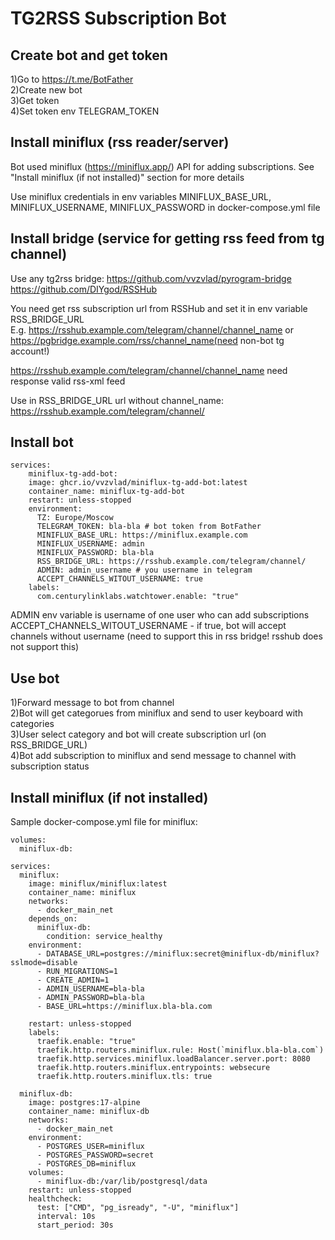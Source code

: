 # TG2RSS Subscription Bot

## Create bot and get token

1)Go to https://t.me/BotFather  
2)Create new bot  
3)Get token  
4)Set token env TELEGRAM_TOKEN  

## Install miniflux (rss reader/server)

Bot used miniflux (https://miniflux.app/) API for adding subscriptions.
See "Install miniflux (if not installed)" section for more details

Use miniflux credentials in env variables MINIFLUX_BASE_URL, MINIFLUX_USERNAME, MINIFLUX_PASSWORD in docker-compose.yml file


## Install bridge (service for getting rss feed from tg channel)
Use any tg2rss bridge:
https://github.com/vvzvlad/pyrogram-bridge  
https://github.com/DIYgod/RSSHub  

You need get rss subscription url from RSSHub and set it in env variable RSS_BRIDGE_URL  
E.g. https://rsshub.example.com/telegram/channel/channel_name or https://pgbridge.example.com/rss/channel_name(need non-bot tg account!)  

https://rsshub.example.com/telegram/channel/channel_name need response valid rss-xml feed  

Use in RSS_BRIDGE_URL url without channel_name: https://rsshub.example.com/telegram/channel/  


## Install bot

```docker-compose
services:
    miniflux-tg-add-bot:
    image: ghcr.io/vvzvlad/miniflux-tg-add-bot:latest
    container_name: miniflux-tg-add-bot
    restart: unless-stopped
    environment:
      TZ: Europe/Moscow
      TELEGRAM_TOKEN: bla-bla # bot token from BotFather
      MINIFLUX_BASE_URL: https://miniflux.example.com
      MINIFLUX_USERNAME: admin
      MINIFLUX_PASSWORD: bla-bla
      RSS_BRIDGE_URL: https://rsshub.example.com/telegram/channel/
      ADMIN: admin_username # you username in telegram
      ACCEPT_CHANNELS_WITOUT_USERNAME: true
    labels:
      com.centurylinklabs.watchtower.enable: "true"
```

ADMIN env variable is username of one user who can add subscriptions
ACCEPT_CHANNELS_WITOUT_USERNAME - if true, bot will accept channels without username (need to support this in rss bridge! rsshub does not support this)

## Use bot

1)Forward message to bot from channel  
2)Bot will get categorues from miniflux and send to user keyboard with categories  
3)User select category and bot will create subscription url (on RSS_BRIDGE_URL)  
4)Bot add subscription to miniflux and send message to channel with subscription status  

## Install miniflux (if not installed)

Sample docker-compose.yml file for miniflux:
```docker-compose
volumes:
  miniflux-db:
  
services:
  miniflux:
    image: miniflux/miniflux:latest
    container_name: miniflux
    networks:
      - docker_main_net
    depends_on:
      miniflux-db:
        condition: service_healthy
    environment:
      - DATABASE_URL=postgres://miniflux:secret@miniflux-db/miniflux?sslmode=disable
      - RUN_MIGRATIONS=1
      - CREATE_ADMIN=1
      - ADMIN_USERNAME=bla-bla
      - ADMIN_PASSWORD=bla-bla
      - BASE_URL=https://miniflux.bla-bla.com

    restart: unless-stopped
    labels:
      traefik.enable: "true"
      traefik.http.routers.miniflux.rule: Host(`miniflux.bla-bla.com`)
      traefik.http.services.miniflux.loadBalancer.server.port: 8080
      traefik.http.routers.miniflux.entrypoints: websecure
      traefik.http.routers.miniflux.tls: true
        
  miniflux-db:
    image: postgres:17-alpine
    container_name: miniflux-db
    networks:
      - docker_main_net
    environment:
      - POSTGRES_USER=miniflux
      - POSTGRES_PASSWORD=secret
      - POSTGRES_DB=miniflux
    volumes:
      - miniflux-db:/var/lib/postgresql/data
    restart: unless-stopped
    healthcheck:
      test: ["CMD", "pg_isready", "-U", "miniflux"]
      interval: 10s
      start_period: 30s
```